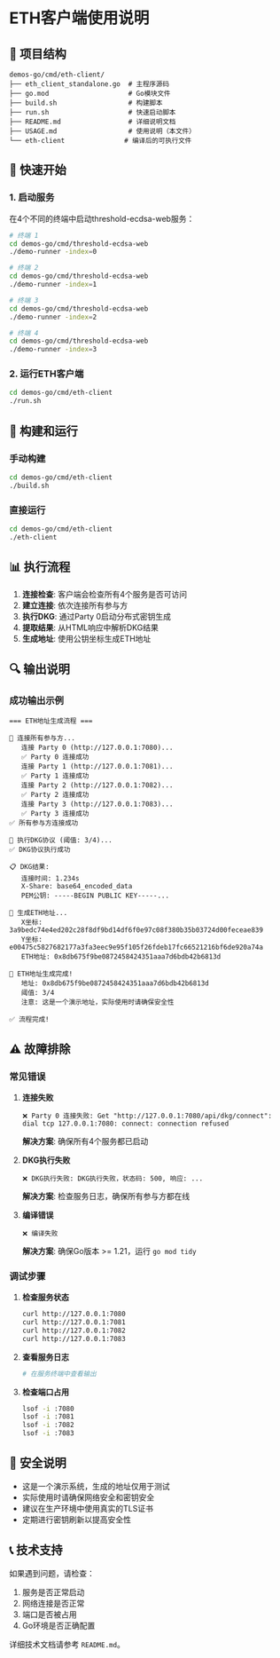 # ETH客户端使用说明

## 📁 项目结构

```
demos-go/cmd/eth-client/
├── eth_client_standalone.go  # 主程序源码
├── go.mod                    # Go模块文件
├── build.sh                  # 构建脚本
├── run.sh                    # 快速启动脚本
├── README.md                 # 详细说明文档
├── USAGE.md                  # 使用说明（本文件）
└── eth-client               # 编译后的可执行文件
```

## 🚀 快速开始

### 1. 启动服务

在4个不同的终端中启动threshold-ecdsa-web服务：

```bash
# 终端 1
cd demos-go/cmd/threshold-ecdsa-web
./demo-runner -index=0

# 终端 2
cd demos-go/cmd/threshold-ecdsa-web
./demo-runner -index=1

# 终端 3
cd demos-go/cmd/threshold-ecdsa-web
./demo-runner -index=2

# 终端 4
cd demos-go/cmd/threshold-ecdsa-web
./demo-runner -index=3
```

### 2. 运行ETH客户端

```bash
cd demos-go/cmd/eth-client
./run.sh
```

## 🔧 构建和运行

### 手动构建

```bash
cd demos-go/cmd/eth-client
./build.sh
```

### 直接运行

```bash
cd demos-go/cmd/eth-client
./eth-client
```

## 📊 执行流程

1. **连接检查**: 客户端会检查所有4个服务是否可访问
2. **建立连接**: 依次连接所有参与方
3. **执行DKG**: 通过Party 0启动分布式密钥生成
4. **提取结果**: 从HTML响应中解析DKG结果
5. **生成地址**: 使用公钥坐标生成ETH地址

## 🔍 输出说明

### 成功输出示例

```
=== ETH地址生成流程 ===

🔗 连接所有参与方...
   连接 Party 0 (http://127.0.0.1:7080)...
   ✅ Party 0 连接成功
   连接 Party 1 (http://127.0.0.1:7081)...
   ✅ Party 1 连接成功
   连接 Party 2 (http://127.0.0.1:7082)...
   ✅ Party 2 连接成功
   连接 Party 3 (http://127.0.0.1:7083)...
   ✅ Party 3 连接成功
✅ 所有参与方连接成功

🚀 执行DKG协议 (阈值: 3/4)...
✅ DKG协议执行成功

📋 DKG结果:
   连接时间: 1.234s
   X-Share: base64_encoded_data
   PEM公钥: -----BEGIN PUBLIC KEY-----...

🔐 生成ETH地址...
   X坐标: 3a9bedc74e4ed202c28f8df9bd14df6f0e97c08f380b35b03724d00feceae839
   Y坐标: e00475c5827682177a3fa3eec9e95f105f26fdeb17fc66521216bf6de920a74a
   ETH地址: 0x8db675f9be0872458424351aaa7d6bdb42b6813d

🎉 ETH地址生成完成!
   地址: 0x8db675f9be0872458424351aaa7d6bdb42b6813d
   阈值: 3/4
   注意: 这是一个演示地址，实际使用时请确保安全性

✅ 流程完成!
```

## ⚠️ 故障排除

### 常见错误

1. **连接失败**
   ```
   ❌ Party 0 连接失败: Get "http://127.0.0.1:7080/api/dkg/connect": dial tcp 127.0.0.1:7080: connect: connection refused
   ```
   **解决方案**: 确保所有4个服务都已启动

2. **DKG执行失败**
   ```
   ❌ DKG执行失败: DKG执行失败，状态码: 500, 响应: ...
   ```
   **解决方案**: 检查服务日志，确保所有参与方都在线

3. **编译错误**
   ```
   ❌ 编译失败
   ```
   **解决方案**: 确保Go版本 >= 1.21，运行 `go mod tidy`

### 调试步骤

1. **检查服务状态**
   ```bash
   curl http://127.0.0.1:7080
   curl http://127.0.0.1:7081
   curl http://127.0.0.1:7082
   curl http://127.0.0.1:7083
   ```

2. **查看服务日志**
   ```bash
   # 在服务终端中查看输出
   ```

3. **检查端口占用**
   ```bash
   lsof -i :7080
   lsof -i :7081
   lsof -i :7082
   lsof -i :7083
   ```

## 🔐 安全说明

- 这是一个演示系统，生成的地址仅用于测试
- 实际使用时请确保网络安全和密钥安全
- 建议在生产环境中使用真实的TLS证书
- 定期进行密钥刷新以提高安全性

## 📞 技术支持

如果遇到问题，请检查：

1. 服务是否正常启动
2. 网络连接是否正常
3. 端口是否被占用
4. Go环境是否正确配置

详细技术文档请参考 `README.md`。 